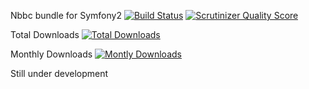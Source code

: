 Nbbc bundle for Symfony2 [![Build Status](https://travis-ci.org/mpskeeter/nbbc.png)](https://travis-ci.org/mpskeeter/nbbc) [![Scrutinizer Quality Score](https://scrutinizer-ci.com/g/mpskeeter/nbbc/badges/quality-score.png?s=04c2768baf6b15a5adf51363bce7e77a43de48c3)](https://scrutinizer-ci.com/g/mpskeeter/nbbc/)

Total Downloads [![Total Downloads](https://poser.pugx.org/mpeters/nbbc-bundle/downloads.png)](https://packagist.org/packages/mpeters/nbbc-bundle)

Monthly Downloads [![Montly Downloads](https://poser.pugx.org/mpeters/nbbc-bundle/d/monthly.png)](https://packagist.org/packages/mpeters/nbbc-bundle)

Still under development
